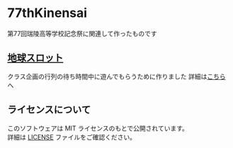 # 77thKinensai

第77回瑞陵高等学校記念祭に関連して作ったものです

## [地球スロット](https://shiroyari496.github.io/77thKinensai/%E5%9C%B0%E7%90%83%E3%82%B9%E3%83%AD%E3%83%83%E3%83%88/)

クラス企画の行列の待ち時間中に遊んでもらうために作りました
詳細は[こちら](https://github.com/shiroyari496/77thKinensai/blob/main/%E5%9C%B0%E7%90%83%E3%82%B9%E3%83%AD%E3%83%83%E3%83%88/README.md)へ

## ライセンスについて

このソフトウェアは MIT ライセンスのもとで公開されています。  
詳細は [LICENSE](./LICENSE) ファイルをご確認ください。
